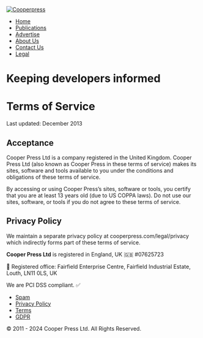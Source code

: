 [![Cooperpress](/images/logo.png)](https://cooperpress.com/)

* [Home](https://cooperpress.com/)
* [Publications](https://cooperpress.com/publications)
* [Advertise](https://cooperpress.com/advertise)
* [About Us](https://cooperpress.com/team)
* [Contact Us](https://cooperpress.com/contact)
* [Legal](https://cooperpress.com/legal)

Keeping developers informed
===========================

Terms of Service
================

Last updated: December 2013

Acceptance
----------

Cooper Press Ltd is a company registered in the United Kingdom. Cooper Press Ltd (also known as Cooper Press in these terms of service) makes its sites, software and tools available to you under the conditions and obligations of these terms of service.

By accessing or using Cooper Press’s sites, software or tools, you certify that you are at least 13 years old (due to US COPPA laws). Do not use our sites, software, or tools if you do not agree to these terms of service.

Privacy Policy
--------------

We maintain a separate privacy policy at cooperpress.com/legal/privacy which indirectly forms part of these terms of service.

**Cooper Press Ltd** is registered in England, UK 🇬🇧 #07625723

🏢 Registered office: Fairfield Enterprise Centre, Fairfield Industrial Estate, Louth, LN11 0LS, UK

We are PCI DSS compliant. ✅

* [Spam](https://cooperpress.com/legal/spam "We hate spam")
* [Privacy Policy](https://cooperpress.com/legal/privacy "Coopepress Privacy Policy")
* [Terms](https://cooperpress.com/legal/terms "Cooperpress Terms and Conditions")
* [GDPR](https://cooperpress.com/legal/gdpr "How we comply with the General Data Protection Regulation (GDPR)")

© 2011 - 2024 Cooper Press Ltd. All Rights Reserved.